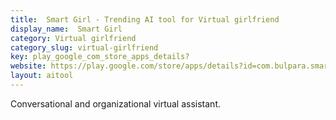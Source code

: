 ```yaml
---
title:  Smart Girl - Trending AI tool for Virtual girlfriend
display_name:  Smart Girl
category: Virtual girlfriend
category_slug: virtual-girlfriend
key: play_google_com_store_apps_details?
website: https://play.google.com/store/apps/details?id=com.bulpara.smartgirlvirtualassistant
layout: aitool
---
```


Conversational and organizational virtual assistant.
